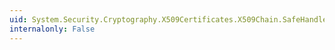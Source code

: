 ```yaml
---
uid: System.Security.Cryptography.X509Certificates.X509Chain.SafeHandle
internalonly: False
---
```

